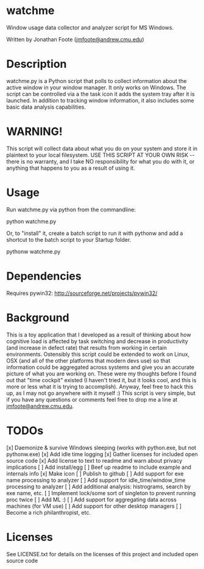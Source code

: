 watchme
=======
Window usage data collector and analyzer script for MS Windows.

Written by Jonathan Foote (jmfoote@andrew.cmu.edu)


Description
===========
watchme.py is a Python script that polls to collect information about the active window in your window manager. It only works on Windows. The script can be controlled  via a the task icon it adds the system tray after it is launched. In addition to tracking window information, it also includes some basic data analysis capabilities.


WARNING!
========
This script will collect data about what you do on your system and store it in plaintext to your local filesystem. USE THIS SCRIPT AT YOUR OWN RISK -- there is no warranty, and I take NO responsibility for what you do with it, or anything that happens to you as a result of using it.


Usage
=====
Run watchme.py via python from the commandline:

  python watchme.py

Or, to "install" it, create a batch script to run it with pythonw and add a shortcut to the batch script to your Startup folder.

  pythonw watchme.py


Dependencies
============
Requires pywin32: http://sourceforge.net/projects/pywin32/
  
Background
==========

This is a toy application that I developed as a result of thinking about how cognitive load is affected by task switching and decrease in productivity (and increase in defect rate) that results from working in certain environments. Ostensibly this script could be extended to work on Linux, OSX (and all of the other platforms that modern devs use) so that information could be aggregated across systems and give you an accurate picture of what you are working on. These were my thoughts before I found out that "time cockpit" existed (I haven't tried it, but it looks cool, and this is more or less what it is trying to accomplish). Anyway, feel free to hack this up, as I may not go anywhere with it myself :) This script is very simple, but if you have any questions or comments feel free to drop me a line at jmfoote@andrew.cmu.edu.


TODOs
=====

[x] Daemonize & survive Windows sleeping (works with python.exe, but not pythonw.exe)
[x] Add idle time logging
[x] Gather licenses for included open source code
[x] Add license to text to readme and warn about privacy implications
[ ] Add install/egg
[ ] Beef up readme to include example and internals info
[x] Make icon
[ ] Publish to github
[ ] Add support for exe name processing to analyzer
[ ] Add support for idle_time/window_time processing to analyzer
[ ] Add additional analysis: histrograms, search by exe name, etc.
[ ] Implement lock/some sort of singleton to prevent running proc twice
[ ] Add ML :)
[ ] Add support for aggregating data across machines (for VM use)
[ ] Add support for other desktop managers
[ ] Become a rich philanthropist, etc.

Licenses
========

See LICENSE.txt for details on the licenses of this project and included open source code